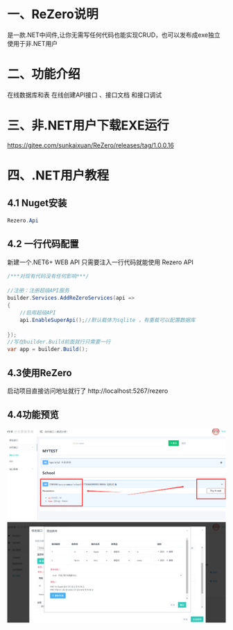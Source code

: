 # 一、ReZero说明
是一款.NET中间件,让你无需写任何代码也能实现CRUD，也可以发布成exe独立使用于非.NET用户


# 二、功能介绍
在线数据库和表
在线创建API接口 、接口文档 和接口调试


 
# 三、非.NET用户下载EXE运行
https://gitee.com/sunkaixuan/ReZero/releases/tag/1.0.0.16


# 四、.NET用户教程

## 4.1 Nuget安装
```cs
Rezero.Api 
``` 
## 4.2 一行代码配置
新建一个.NET6+ WEB API
只需要注入一行代码就能使用 Rezero API

```cs
/***对现有代码没有任何影响***/

//注册：注册超级API服务
builder.Services.AddReZeroServices(api =>
{
    //启用超级API
    api.EnableSuperApi();//默认载体为sqlite ，有重载可以配置数据库

});
//写在builder.Build前面就行只需要一行
var app = builder.Build();

```
## 4.3使用ReZero
启动项目直接访问地址就行了
http://localhost:5267/rezero 
 
## 4.4功能预览

![输入图片说明](image2.png)![输入图片说明](QQ%E6%88%AA%E5%9B%BE20240414121043.png)